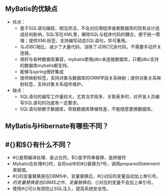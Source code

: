 ## MyBatis的优缺点

- 优点：
  - 基于SQL语句编程，相当灵活，不会对应用程序或者数据库的现有设计造成任何影响，SQL写在XML里，解除SQL与程序代码的耦合，便于统一管理；提供XML标签，支持编写动态SQL语句，并可重用。
  - 与JDBC相比，减少了大量代码，消除了JDBC冗余代码，不需要手动开关连接。
  - 很好与各种数据库兼容，mybatis使用jdbc来连接数据库，只要jdbc支持的数据库mybatis都支持。
  - 能够与spring很好集成
  - 提供映射标签，支持对象与数据库的ORM字段关系映射；提供对象关系映射标签，支持对象关系组件维护。
- 缺点：
  - SQL语句的编写工作量较大，尤其当字段多、关联表多时，对开发人员编写SQL语句的功底有一定要求。
  - SQL语句依赖于数据库，导致数据库移植性差，不能随意更换数据库。

## MyBatis与Hibernate有哪些不同？



## #{}和${}有什么不同？

- #{}是预编译处理、是占位符。${}是字符串替换，是拼接符
- Mybatis在处理#{}时，会将sql中的#{}替换为?号，调用preparedStatement来赋值。
- #{}的变量替换是在DBMS中，变量替换后，#{}对应的变量自动加上单引号。
- ${}的变量替换是在DBMS之外，变量替换后，${}对应的变量不会加上单引号。
- 使用#{}可以有效防止SQL注入，提高系统安全性。
